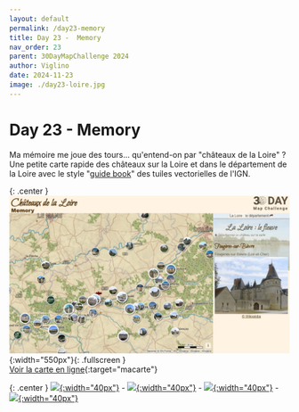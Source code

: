 ```yaml
---
layout: default
permalink: /day23-memory
title: Day 23 -  Memory
nav_order: 23
parent: 30DayMapChallenge 2024
author: Viglino
date: 2024-11-23
image: ./day23-loire.jpg
---
```

# Day 23 -  Memory

Ma mémoire me joue des tours... qu'entend-on par "châteaux de la Loire" ?   
Une petite carte rapide des châteaux sur la Loire et dans le département de la Loire avec le style "[guide book](https://github.com/Viglino/geoservice-style?tab=readme-ov-file#guide-book)" des tuiles vectorielles de l'IGN. 

{: .center }
![](./day23-loire.jpg){:width="550px"}{: .fullscreen }    
[Voir la carte en ligne](https://macarte.ign.fr/carte/EHRkBj/Chateaux-de-la-Loire){:target="macarte"}

{: .center }
[![](https://upload.wikimedia.org/wikipedia/commons/5/5a/X_icon_2.svg){:width="40px"}](https://x.com/jmviglino/status/1860220991567512033) - [![](https://upload.wikimedia.org/wikipedia/commons/d/d5/Mastodon_logotype_%28simple%29_new_hue.svg){:width="40px"}](https://mapstodon.space/deck/@jmviglino/113531134433249179) - [![](https://upload.wikimedia.org/wikipedia/commons/7/7a/Bluesky_Logo.svg){:width="40px"}](https://bsky.app/profile/did:plc:dhkzuubapdaekmh6twharwqu/post/3lblyfoci4c2h) - [![](https://upload.wikimedia.org/wikipedia/commons/8/81/LinkedIn_icon.svg){:width="40px"}](https://www.linkedin.com/feed/update/urn:li:activity:7265994222435028992/)
